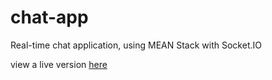 # chat-app

Real-time chat application, using MEAN Stack with Socket.IO

view a live version [here](https://nw-chat-app.herokuapp.com/)